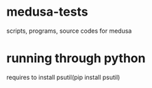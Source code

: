 # medusa-tests
scripts, programs, source codes for medusa

# running through python
requires to install psutil(pip install psutil)